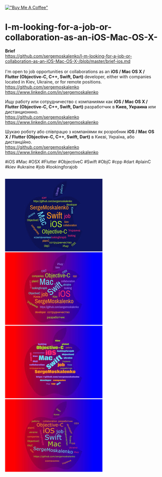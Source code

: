  [!["Buy Me A Coffee"](https://www.buymeacoffee.com/assets/img/custom_images/orange_img.png)](https://www.buymeacoffee.com/sergemoskalenko)

# I-m-looking-for-a-job-or-collaboration-as-an-iOS-Mac-OS-X-

**Brief**<br>
https://github.com/sergemoskalenko/I-m-looking-for-a-job-or-collaboration-as-an-iOS-Mac-OS-X-/blob/master/brief-ios.md
<br><br>
I'm open to job opportunities or collaborations as an **iOS / Mac OS X / Flutter (Objective-C, C++, Swift, Dart)**  developer, either with companies located in Kiev, Ukraine, or for remote positions. <br>
https://github.com/sergemoskalenko 
<br>
https://www.linkedin.com/in/sergemoskalenko

Ищу работу или сотрудничество с компаниями как **iOS / Mac OS X / Flutter (Objective-C, C++, Swift, Dart)** разработчик в **Киев, Украина** или дистанционнно. <br>
https://github.com/sergemoskalenko 
<br>
https://www.linkedin.com/in/sergemoskalenko

Шукаю роботу або співпрацю з компаніями як розробник **iOS / Mac OS X / Flutter (Objective-C, C++, Swift, Dart)**  в Києві, Україна, або дистанційно. <br>
https://github.com/sergemoskalenko 
<br>
https://www.linkedin.com/in/sergemoskalenko

#iOS #Mac #OSX #Flutter #ObjectiveC #Swift #ObjC #cpp #dart #plainC #kiev #ukraine #job #lookingforajob
<br><br>

<img src=https://github.com/sergemoskalenko/I-m-looking-for-a-job-or-collaboration-as-an-iOS-Mac-OS-X-/blob/master/image1-768747.jpg>

<img src=https://github.com/sergemoskalenko/I-m-looking-for-a-job-or-collaboration-as-an-iOS-Mac-OS-X-/blob/master/image2-771116.jpg>

<img src=https://github.com/sergemoskalenko/I-m-looking-for-a-job-or-collaboration-as-an-iOS-Mac-OS-X-/blob/master/image3-773720.jpg>

<img src=https://github.com/sergemoskalenko/I-m-looking-for-a-job-or-collaboration-as-an-iOS-Mac-OS-X-/blob/master/image4-775416.jpg>
